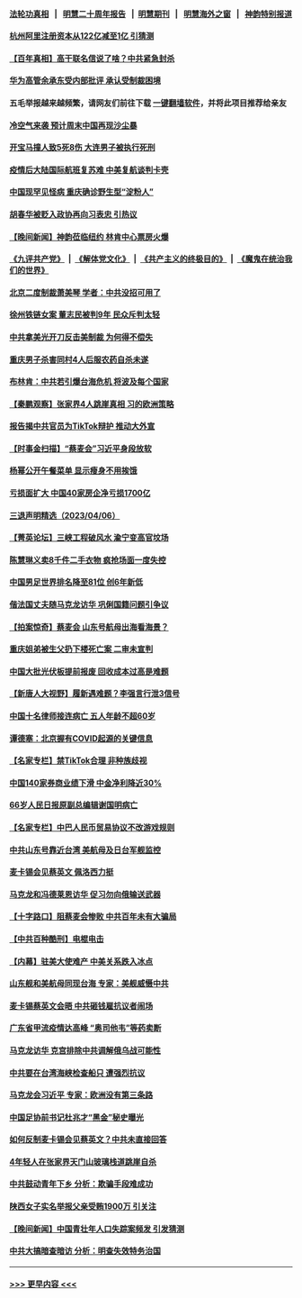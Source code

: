 #### [法轮功真相](https://github.com/gfw-breaker/truth/blob/master/README.md?t=0) &nbsp;&nbsp;|&nbsp;&nbsp; [明慧二十周年报告](https://github.com/gfw-breaker/mh-reports/blob/master/README.md?t=0) &nbsp;&nbsp;|&nbsp;&nbsp;[明慧期刊](https://github.com/gfw-breaker/mh-qikan) &nbsp;&nbsp;|&nbsp;&nbsp; [明慧海外之窗](https://github.com/gfw-breaker/mh-news/blob/master/README.md?t=0) &nbsp;&nbsp;|&nbsp;&nbsp; [神韵特别报道](https://github.com/gfw-breaker/mh-news/blob/master/shenyun.md?t=0)
#### [杭州阿里注册资本从122亿减至1亿 引猜测](../pages/nsc413/n13967393.md?t=04072143) 
#### [【百年真相】高干联名信说了啥？中共紧急封杀](../pages/nsc413/n13952604.md?t=04072143) 
#### [华为高管余承东受内部批评 承认受制裁困境](../pages/nsc413/n13967315.md?t=04072143) 
#### 五毛举报越来越频繁，请网友们前往下载 [一键翻墙软件](https://github.com/gfw-breaker/ssr-accounts)，并将此项目推荐给亲友
#### [冷空气来袭 预计周末中国再现沙尘暴](../pages/nsc413/n13967395.md?t=04072143) 
#### [开宝马撞人致5死8伤 大连男子被执行死刑](../pages/nsc413/n13967387.md?t=04072143) 
#### [疫情后大陆国际航班复苏难 中美复航谈判卡壳](../pages/nsc413/n13967092.md?t=04072143) 
#### [中国现罕见怪病 重庆确诊野生型“淀粉人”](../pages/nsc413/n13967356.md?t=04072143) 
#### [胡春华被贬入政协再向习表忠 引热议](../pages/nsc413/n13967191.md?t=04072143) 
#### [【晚间新闻】神韵莅临纽约 林肯中心票房火爆](../pages/nsc413/n13967294.md?t=04072143) 
#### [《九评共产党》](https://github.com/begood0513/9ping.md/blob/master/README.md) &nbsp;|&nbsp; [《解体党文化》](../../../../jtdwh.md/blob/master/README.md)  &nbsp;|&nbsp; [《共产主义的终极目的》](../../../../gczydzjmd.md/blob/master/README.md) &nbsp;|&nbsp; [《魔鬼在统治我们的世界》](../../../../mgztzwmdsj.md/blob/master/README.md) 
#### [北京二度制裁萧美琴 学者：中共没招可用了](../pages/nsc413/n13967200.md?t=04072143) 
#### [徐州铁链女案 董志民被判9年 民众斥判太轻](../pages/nsc413/n13967091.md?t=04072143) 
#### [中共拿美光开刀反击美制裁 为何得不偿失](../pages/nsc413/n13966230.md?t=04072143) 
#### [重庆男子杀害同村4人后服农药自杀未遂](../pages/nsc413/n13967090.md?t=04072143) 
#### [布林肯：中共若引爆台海危机 将波及每个国家](../pages/nsc413/n13967013.md?t=04072143) 
#### [【秦鹏观察】张家界4人跳崖真相 习的欧洲策略](../pages/nsc413/n13966958.md?t=04072143) 
#### [报告揭中共官员为TikTok辩护 推动大外宣](../pages/nsc413/n13966895.md?t=04072143) 
#### [【时事金扫描】“蔡麦会”习近平身段放软](../pages/nsc413/n13966952.md?t=04072143) 
#### [杨幂公开午餐菜单 显示瘦身不用挨饿](../pages/nsc413/n13966928.md?t=04072143) 
#### [亏损面扩大 中国40家房企净亏损1700亿](../pages/nsc413/n13966935.md?t=04072143) 
#### [三退声明精选（2023/04/06）](../pages/nsc413/n13966951.md?t=04072143) 
#### [【菁英论坛】三峡工程破风水 渝宁变高官坟场](../pages/nsc413/n13966889.md?t=04072143) 
#### [陈慧琳义卖8千件二手衣物 疯抢场面一度失控](../pages/nsc413/n13966909.md?t=04072143) 
#### [中国男足世界排名降至81位 创6年新低](../pages/nsc413/n13966923.md?t=04072143) 
#### [偕法国丈夫随马克龙访华 巩俐国籍问题引争议](../pages/nsc413/n13966855.md?t=04072143) 
#### [【拍案惊奇】蔡麦会 山东号航母出海看海景？](../pages/nsc413/n13966740.md?t=04072143) 
#### [重庆姐弟被生父扔下楼死亡案 二审未宣判](../pages/nsc413/n13966762.md?t=04072143) 
#### [中国大批光伏板提前报废 回收成本过高是难题](../pages/nsc413/n13966896.md?t=04072143) 
#### [【新唐人大视野】履新遇难题？李强言行泄3信号](../pages/nsc413/n13966869.md?t=04072143) 
#### [中国十名律师接连病亡 五人年龄不超60岁](../pages/nsc413/n13966904.md?t=04072143) 
#### [谭德塞：北京握有COVID起源的关键信息](../pages/nsc413/n13966842.md?t=04072143) 
#### [【名家专栏】禁TikTok合理 非种族歧视](../pages/nsc413/n13966676.md?t=04072143) 
#### [中国140家券商业绩下滑 中金净利降近30%](../pages/nsc413/n13966879.md?t=04072143) 
#### [66岁人民日报原副总编辑谢国明病亡](../pages/nsc413/n13966826.md?t=04072143) 
#### [【名家专栏】中巴人民币贸易协议不改游戏规则](../pages/nsc413/n13966628.md?t=04072143) 
#### [中共山东号靠近台湾 美航母及日台军舰监控](../pages/nsc413/n13966400.md?t=04072143) 
#### [麦卡锡会见蔡英文 佩洛西力挺](../pages/nsc413/n13966850.md?t=04072143) 
#### [马克龙和冯德莱恩访华 促习勿向俄输送武器](../pages/nsc413/n13966828.md?t=04072143) 
#### [【十字路口】阻蔡麦会惨败 中共百年未有大骗局](../pages/nsc413/n13966756.md?t=04072143) 
#### [【中共百种酷刑】电棍电击](../pages/nsc413/n13964477.md?t=04072143) 
#### [【内幕】驻美大使难产 中美关系跌入冰点](../pages/nsc413/n13966807.md?t=04072143) 
#### [山东舰和美航母同现台海 专家：美舰威慑中共](../pages/nsc413/n13966217.md?t=04072143) 
#### [麦卡锡蔡英文会晤 中共砸钱雇抗议者闹场](../pages/nsc413/n13966665.md?t=04072143) 
#### [广东省甲流疫情达高峰 “奥司他韦”等药卖断](../pages/nsc413/n13966520.md?t=04072143) 
#### [马克龙访华 克宫排除中共调解俄乌战可能性](../pages/nsc413/n13966613.md?t=04072143) 
#### [中共要在台湾海峡检查船只 遭强烈抗议](../pages/nsc413/n13966708.md?t=04072143) 
#### [马克龙会习近平 专家：欧洲没有第三条路](../pages/nsc413/n13966472.md?t=04072143) 
#### [中国足协前书记杜兆才“黑金”秘史曝光](../pages/nsc413/n13966355.md?t=04072143) 
#### [如何反制麦卡锡会见蔡英文？中共未直接回答](../pages/nsc413/n13966210.md?t=04072143) 
#### [4年轻人在张家界天门山玻璃栈道跳崖自杀](../pages/nsc413/n13966314.md?t=04072143) 
#### [中共鼓动青年下乡 分析：欺骗手段难成功](../pages/nsc413/n13966476.md?t=04072143) 
#### [陕西女子实名举报父亲受贿1900万 引关注](../pages/nsc413/n13966184.md?t=04072143) 
#### [【晚间新闻】中国青壮年人口失踪案频发 引发猜测](../pages/nsc413/n13966377.md?t=04072143) 
#### [中共大搞暗查暗访 分析：明查失效特务治国](../pages/nsc413/n13966132.md?t=04072143) 

----
#### [ >>> 更早内容 <<< ](../indexes/nsc413-earlier.md)
